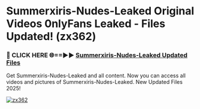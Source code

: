 # Summerxiris-Nudes-Leaked Original Videos 0nlyFans Leaked - Files Updated! (zx362)

<h3>🔴 CLICK HERE 🌐==►► <a href="https://tinyurl.com/yrmya6cz" rel="nofollow">Summerxiris-Nudes-Leaked Updated Files</a></h3>

Get Summerxiris-Nudes-Leaked and all content. Now you can access all videos and pictures of Summerxiris-Nudes-Leaked. New Updated Files 2025!

[![zx362](https://i.imgur.com/FMdXYCs.gif)](https://tinyurl.com/yrmya6cz)
